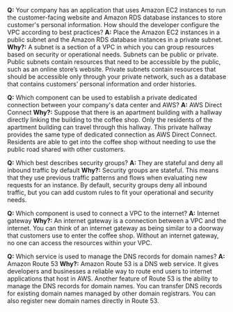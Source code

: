 **Q:** Your company has an application that uses Amazon EC2 instances to run the customer-facing website and Amazon RDS database instances to store customer's personal information. How should the developer configure the VPC according to best practices?
**A:** Place the Amazon EC2 instances in a public subnet and the Amazon RDS database instances in a private subnet.
**Why?:** A subnet is a section of a VPC in which you can group resources based on security or operational needs. Subnets can be public or private.
Public subnets contain resources that need to be accessible by the public, such as an online store’s website.
Private subnets contain resources that should be accessible only through your private network, such as a database that contains customers’ personal information and order histories.

**Q:** Which component can be used to establish a private dedicated connection between your company's data center and AWS?
**A:** AWS Direct Connect
**Why?:** Suppose that there is an apartment building with a hallway directly linking the building to the coffee shop. Only the residents of the apartment building can travel through this hallway.
This private hallway provides the same type of dedicated connection as AWS Direct Connect. Residents are able to get into the coffee shop without needing to use the public road shared with other customers.

**Q:** Which best describes security groups?
**A:** They are stateful and deny all inbound traffic by default
**Why?:** Security groups are stateful. This means that they use previous traffic patterns and flows when evaluating new requests for an instance.
By default, security groups deny all inbound traffic, but you can add custom rules to fit your operational and security needs.

**Q:** Which component is used to connect a VPC to the internet?
**A:** Internet gateway
**Why?:**  An internet gateway is a connection between a VPC and the internet. You can think of an internet gateway as being similar to a doorway that customers use to enter the coffee shop. Without an internet gateway, no one can access the resources within your VPC.

**Q:** Which service is used to manage the DNS records for domain names?
**A:** Amazon Route 53
**Why?:** Amazon Route 53 is a DNS web service. It gives developers and businesses a reliable way to route end users to internet applications that host in AWS.
Another feature of Route 53 is the ability to manage the DNS records for domain names. You can transfer DNS records for existing domain names managed by other domain registrars. You can also register new domain names directly in Route 53.
